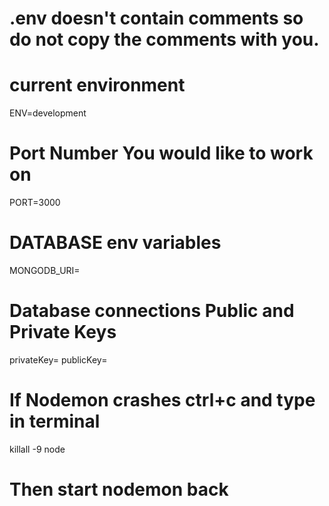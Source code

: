 # .env doesn't contain comments so do not copy the comments with you.
# current environment
ENV=development
# Port Number You would like to work on
PORT=3000
# DATABASE env variables
MONGODB_URI=
# Database connections Public and Private Keys
privateKey=
publicKey=
# If Nodemon crashes ctrl+c and type in terminal 
killall -9 node
# Then start nodemon back